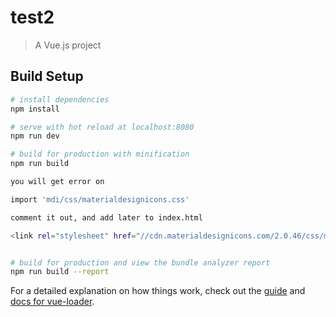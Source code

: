 # test2

> A Vue.js project

## Build Setup

``` bash
# install dependencies
npm install

# serve with hot reload at localhost:8080
npm run dev

# build for production with minification
npm run build

you will get error on

import 'mdi/css/materialdesignicons.css'

comment it out, and add later to index.html

<link rel="stylesheet" href="//cdn.materialdesignicons.com/2.0.46/css/materialdesignicons.min.css">


# build for production and view the bundle analyzer report
npm run build --report
```

For a detailed explanation on how things work, check out the [guide](http://vuejs-templates.github.io/webpack/) and [docs for vue-loader](http://vuejs.github.io/vue-loader).
